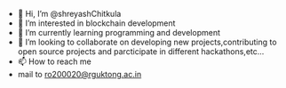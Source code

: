 - 👋 Hi, I’m @shreyashChitkula
- 👀 I’m interested in blockchain development
- 🌱 I’m currently learning programming and development
- 💞️ I’m looking to collaborate on developing new projects,contributing to open source projects and parcticipate in different hackathons,etc...
- 📫 How to reach me 
- mail to ro200020@rguktong.ac.in

<!---
shreyashChitkula/shreyashChitkula is a ✨ special ✨ repository because its `README.md` (this file) appears on your GitHub profile.
You can click the Preview link to take a look at your changes.
--->
